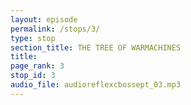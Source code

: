 ```yaml
---
layout: episode
permalink: /stops/3/
type: stop
section_title: THE TREE OF WARMACHINES
title: 
page_rank: 3
stop_id: 3
audio_file: audioreflexcbossept_03.mp3
---
```

